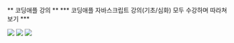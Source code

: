 ** 코딩애플 강의 **
*** 코딩애플 자바스크립트 강의(기초/심화) 모두 수강하며 따라쳐보기 ***
<p>
  <img src="https://img.shields.io/badge/CSS3-1572B6?style=flat-square&logo=css3&logoColor=white"/>
  <img src="https://img.shields.io/badge/HTML5-E34F26?style=flat-square&logo=html5&logoColor=white"/>
  <img src="https://img.shields.io/badge/JavaScript-F7DF1E?style=flat-square&logo=javascript&logoColor=black"/>
</p>
